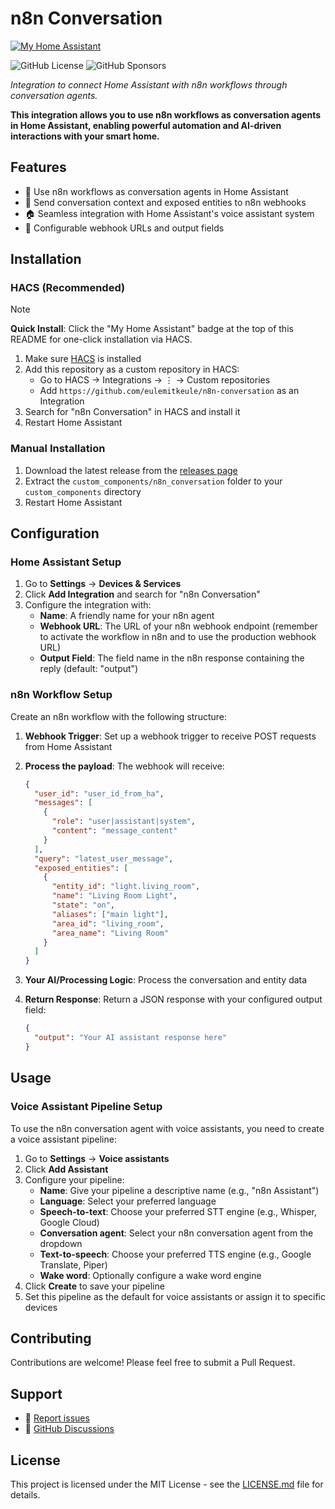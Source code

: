 # n8n Conversation

[![My Home Assistant](https://img.shields.io/badge/Home%20Assistant-%2341BDF5.svg?style=flat&logo=home-assistant&label=My)](https://my.home-assistant.io/redirect/hacs_repository/?owner=EuleMitKeule&repository=n8n-conversation&category=integration)

![GitHub License](https://img.shields.io/github/license/eulemitkeule/n8n-conversation)
![GitHub Sponsors](https://img.shields.io/github/sponsors/eulemitkeule?logo=GitHub-Sponsors)

_Integration to connect Home Assistant with n8n workflows through conversation agents._

**This integration allows you to use n8n workflows as conversation agents in Home Assistant, enabling powerful automation and AI-driven interactions with your smart home.**

## Features

- 🤖 Use n8n workflows as conversation agents in Home Assistant
- 📡 Send conversation context and exposed entities to n8n webhooks
- 🏠 Seamless integration with Home Assistant's voice assistant system
- 🔧 Configurable webhook URLs and output fields

## Installation

### HACS (Recommended)

> [!NOTE]
> **Quick Install**: Click the "My Home Assistant" badge at the top of this README for one-click installation via HACS.

1. Make sure [HACS](https://hacs.xyz/) is installed
2. Add this repository as a custom repository in HACS:
   - Go to HACS → Integrations → ⋮ → Custom repositories
   - Add `https://github.com/eulemitkeule/n8n-conversation` as an Integration
3. Search for "n8n Conversation" in HACS and install it
4. Restart Home Assistant

### Manual Installation

1. Download the latest release from the [releases page](https://github.com/eulemitkeule/n8n-conversation/releases)
2. Extract the `custom_components/n8n_conversation` folder to your `custom_components` directory
3. Restart Home Assistant

## Configuration

### Home Assistant Setup

1. Go to **Settings** → **Devices & Services**
2. Click **Add Integration** and search for "n8n Conversation"
3. Configure the integration with:
   - **Name**: A friendly name for your n8n agent
   - **Webhook URL**: The URL of your n8n webhook endpoint (remember to activate the workflow in n8n and to use the production webhook URL)
   - **Output Field**: The field name in the n8n response containing the reply (default: "output")

### n8n Workflow Setup

Create an n8n workflow with the following structure:

1. **Webhook Trigger**: Set up a webhook trigger to receive POST requests from Home Assistant
2. **Process the payload**: The webhook will receive:

   ```json
   {
     "user_id": "user_id_from_ha",
     "messages": [
       {
         "role": "user|assistant|system",
         "content": "message_content"
       }
     ],
     "query": "latest_user_message",
     "exposed_entities": [
       {
         "entity_id": "light.living_room",
         "name": "Living Room Light",
         "state": "on",
         "aliases": ["main light"],
         "area_id": "living_room",
         "area_name": "Living Room"
       }
     ]
   }
   ```

3. **Your AI/Processing Logic**: Process the conversation and entity data
4. **Return Response**: Return a JSON response with your configured output field:

   ```json
   {
     "output": "Your AI assistant response here"
   }
   ```

## Usage

### Voice Assistant Pipeline Setup

To use the n8n conversation agent with voice assistants, you need to create a voice assistant pipeline:

1. Go to **Settings** → **Voice assistants**
2. Click **Add Assistant**
3. Configure your pipeline:
   - **Name**: Give your pipeline a descriptive name (e.g., "n8n Assistant")
   - **Language**: Select your preferred language
   - **Speech-to-text**: Choose your preferred STT engine (e.g., Whisper, Google Cloud)
   - **Conversation agent**: Select your n8n conversation agent from the dropdown
   - **Text-to-speech**: Choose your preferred TTS engine (e.g., Google Translate, Piper)
   - **Wake word**: Optionally configure a wake word engine
4. Click **Create** to save your pipeline
5. Set this pipeline as the default for voice assistants or assign it to specific devices

## Contributing

Contributions are welcome! Please feel free to submit a Pull Request.

## Support

- 🐛 [Report issues](https://github.com/eulemitkeule/n8n-conversation/issues)
- 💬 [GitHub Discussions](https://github.com/eulemitkeule/n8n-conversation/discussions)

## License

This project is licensed under the MIT License - see the [LICENSE.md](LICENSE.md) file for details.
